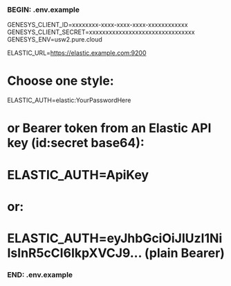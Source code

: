### BEGIN: .env.example
GENESYS_CLIENT_ID=xxxxxxxx-xxxx-xxxx-xxxx-xxxxxxxxxxxx
GENESYS_CLIENT_SECRET=xxxxxxxxxxxxxxxxxxxxxxxxxxxxxxxx
GENESYS_ENV=usw2.pure.cloud

ELASTIC_URL=https://elastic.example.com:9200
# Choose one style:
ELASTIC_AUTH=elastic:YourPasswordHere
# or Bearer token from an Elastic API key (id:secret base64):
# ELASTIC_AUTH=ApiKey <base64IdColonSecret>
# or:
# ELASTIC_AUTH=eyJhbGciOiJIUzI1NiIsInR5cCI6IkpXVCJ9... (plain Bearer)
### END: .env.example
